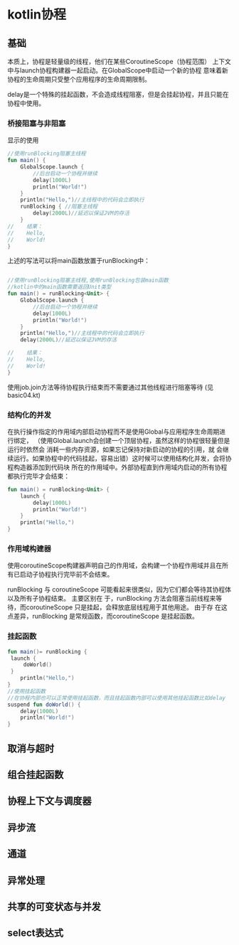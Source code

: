 # kotlin协程

## 基础

本质上，协程是轻量级的线程，他们在某些CoroutineScope（协程范围） 上下文中与launch协程构建器一起启动。在GlobalScope中启动一个新的协程 意味着新协程的生命周期只受整个应用程序的生命周期限制。

delay是一个特殊的挂起函数，不会造成线程阻塞，但是会挂起协程，并且只能在协程中使用。

### 桥接阻塞与非阻塞

显示的使用

```kotlin
//使用runBlocking阻塞主线程
fun main() {
    GlobalScope.launch {
        //后台启动一个协程并继续
        delay(1000L)
        println("World!")
    }
    println("Hello,")//主线程中的代码会立即执行
    runBlocking { //阻塞主线程
        delay(2000L)//延迟以保证JVM的存活
    }
//    结果：
//    Hello,
//    World!
}
```

上述的写法可以将main函数放置于runBlocking中：

```kotlin

//使用runBlocking阻塞主线程,使用runBlocking包装main函数
//kotlin中的main函数需要返回Unit类型
fun main() = runBlocking<Unit> {
    GlobalScope.launch {
        //后台启动一个协程并继续
        delay(1000L)
        println("World!")
    }
    println("Hello,")//主线程中的代码会立即执行
    delay(2000L)//延迟以保证JVM的存活

//    结果：
//    Hello,
//    World!
}
```

使用job.join方法等待协程执行结束而不需要通过其他线程进行阻塞等待
(见basic04.kt)

### 结构化的并发

在执行操作指定的作用域内部启动协程而不是使用Global与应用程序生命周期进行绑定， （使用Global.launch会创建一个顶层协程，虽然这样的协程很轻量但是运行时依然会 消耗一些内存资源，如果忘记保持对新启动的协程的引用，就
会继续运行。如果协程中的代码挂起，容易出错）这时候可以使用结构化并发，会将协程构造器添加到代码块 所在的作用域中。外部协程直到作用域内启动的所有协程都执行完毕才会结束：

```kotlin
fun main() = runBlocking<Unit> {
    launch {
        delay(1000L)
        println("World!")
    }
    println("Hello,")
}
```
### 作用域构建器
使用coroutineScope构建器声明自己的作用域，会构建一个协程作用域并且在所有已启动子协程执行完毕前不会结束。

runBlocking 与 coroutineScope 可能看起来很类似，因为它们都会等待其协程体以及所有⼦协程结束。 主要区别在
于，runBlocking ⽅法会阻塞当前线程来等待，而coroutineScope 只是挂起，会释放底层线程⽤于其他⽤途。 由于存
在这点差异，runBlocking 是常规函数，而coroutineScope 是挂起函数。
### 挂起函数
```kotlin
fun main()= runBlocking {
 launch { 
     doWorld()
 }   
    println("Hello,")
}
//使用挂起函数
//在协程内部也可以正常使用挂起函数，而且挂起函数内部可以使用其他挂起函数比如delay
suspend fun doWorld() {
    delay(1000L)
    println("World!")
}
```
## 取消与超时

## 组合挂起函数

## 协程上下文与调度器

## 异步流

## 通道

## 异常处理

## 共享的可变状态与并发

## select表达式